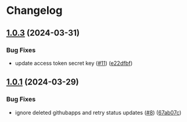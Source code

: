 # Changelog

## [1.0.3](https://github.com/samirtahir91/github-app-operator/compare/v1.0.2...v1.0.3) (2024-03-31)


### Bug Fixes

* update access token secret key ([#11](https://github.com/samirtahir91/github-app-operator/issues/11)) ([e22dfbf](https://github.com/samirtahir91/github-app-operator/commit/e22dfbf8feb4dc351567db0de198083d6ddc48e9))

## [1.0.1](https://github.com/samirtahir91/github-app-operator/compare/v1.0.0...v1.0.1) (2024-03-29)


### Bug Fixes

* ignore deleted githubapps and retry status updates ([#8](https://github.com/samirtahir91/github-app-operator/issues/8)) ([67ab07c](https://github.com/samirtahir91/github-app-operator/commit/67ab07c4ce48e3acd19847cce995d07d436bb45e))
